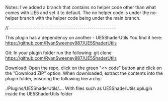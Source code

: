 Notes:
I've added a branch that contains no helper code other than what comes with UE5 and set it to default.
The no helper code is under the no-helper branch with the helper code being under the main branch.

//-----------------------------------------------------

This plugin has a dependency on another - UE5ShaderUtils
You find it here: https://github.com/RyanSweeney987/UE5ShaderUtils

Git:
In your plugin folder run the following: git clone https://github.com/RyanSweeney987/UE5ShaderUtils

Download:
Open the repo, click on the green "<> code" button and click on the "Download ZIP" option.
When downloaded, extract the contents into the plugin folder, ensuring the following hierarchy:

./Plugins/UE5ShaderUtils/....
With files such as UE5ShaderUtils.uplugin inside the UE5ShaderUtils folder
